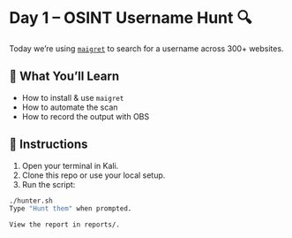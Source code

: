 # Day 1 – OSINT Username Hunt 🔍

Today we’re using [`maigret`](https://github.com/soxoj/maigret) to search for a username across 300+ websites.

## 🚀 What You’ll Learn
- How to install & use `maigret`
- How to automate the scan
- How to record the output with OBS

## 🧠 Instructions
1. Open your terminal in Kali.
2. Clone this repo or use your local setup.
3. Run the script:

```bash
./hunter.sh
Type "Hunt them" when prompted.

View the report in reports/.
